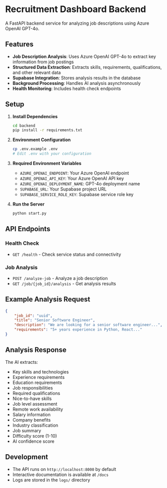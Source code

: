 # Recruitment Dashboard Backend

A FastAPI backend service for analyzing job descriptions using Azure OpenAI GPT-4o.

## Features

- **Job Description Analysis**: Uses Azure OpenAI GPT-4o to extract key information from job postings
- **Structured Data Extraction**: Extracts skills, requirements, qualifications, and other relevant data
- **Supabase Integration**: Stores analysis results in the database
- **Background Processing**: Handles AI analysis asynchronously
- **Health Monitoring**: Includes health check endpoints

## Setup

1. **Install Dependencies**
   ```bash
   cd backend
   pip install -r requirements.txt
   ```

2. **Environment Configuration**
   ```bash
   cp .env.example .env
   # Edit .env with your configuration
   ```

3. **Required Environment Variables**
   - `AZURE_OPENAI_ENDPOINT`: Your Azure OpenAI endpoint
   - `AZURE_OPENAI_API_KEY`: Your Azure OpenAI API key
   - `AZURE_OPENAI_DEPLOYMENT_NAME`: GPT-4o deployment name
   - `SUPABASE_URL`: Your Supabase project URL
   - `SUPABASE_SERVICE_ROLE_KEY`: Supabase service role key

4. **Run the Server**
   ```bash
   python start.py
   ```

## API Endpoints

### Health Check
- `GET /health` - Check service status and connectivity

### Job Analysis
- `POST /analyze-job` - Analyze a job description
- `GET /job/{job_id}/analysis` - Get analysis results

## Example Analysis Request

```json
{
    "job_id": "uuid",
    "title": "Senior Software Engineer",
    "description": "We are looking for a senior software engineer...",
    "requirements": "5+ years experience in Python, React..."
}
```

## Analysis Response

The AI extracts:
- Key skills and technologies
- Experience requirements
- Education requirements
- Job responsibilities
- Required qualifications
- Nice-to-have skills
- Job level assessment
- Remote work availability
- Salary information
- Company benefits
- Industry classification
- Job summary
- Difficulty score (1-10)
- AI confidence score

## Development

- The API runs on `http://localhost:8000` by default
- Interactive documentation is available at `/docs`
- Logs are stored in the `logs/` directory
